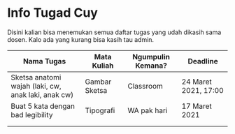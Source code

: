 # Info Tugad Cuy
Disini kalian bisa menemukan semua daftar tugas yang udah dikasih sama dosen. Kalo ada yang kurang bisa kasih tau admin.

| Nama Tugas                                          | Mata Kuliah   | Ngumpulin Kemana? | Deadline             |
| --------------------------------------------------- | ------------- | ----------------- | -------------------- |
| Sketsa anatomi wajah (laki, cw, anak laki, anak cw) | Gambar Sketsa | Classroom         | 24 Maret 2021, 17:00 |
| Buat 5 kata dengan bad legibility                   | Tipografi     | WA pak hari       | 17 Maret 2021        |
|                                                     |               |                   |                      |
|                                                     |               |                   |                      |